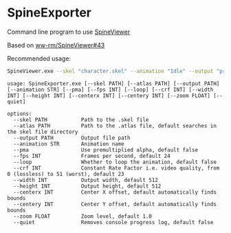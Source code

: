 # SpineExporter

Command line program to use [SpineViewer](https://github.com/ww-rm/SpineViewer)

Based on [ww-rm/SpineViewer#43](https://github.com/ww-rm/SpineViewer/issues/43)

Recommended usage:
```sh
SpineViewer.exe --skel "character.skel" --animation "Idle" --output "preview.webm" --pma
```

```
usage: SpineExporter.exe [--skel PATH] [--atlas PATH] [--output PATH] [--animation STR] [--pma] [--fps INT] [--loop] [--crf INT] [--width INT] [--height INT] [--centerx INT] [--centery INT] [--zoom FLOAT] [--quiet]

options:
  --skel PATH           Path to the .skel file
  --atlas PATH          Path to the .atlas file, default searches in the skel file directory
  --output PATH         Output file path
  --animation STR       Animation name
  --pma                 Use premultiplied alpha, default false
  --fps INT             Frames per second, default 24
  --loop                Whether to loop the animation, default false
  --crf INT             Constant Rate Factor i.e. video quality, from 0 (lossless) to 51 (worst), default 23
  --width INT           Output width, default 512
  --height INT          Output height, default 512
  --centerx INT         Center X offset, default automatically finds bounds
  --centery INT         Center Y offset, default automatically finds bounds
  --zoom FLOAT          Zoom level, default 1.0
  --quiet               Removes console progress log, default false
```
